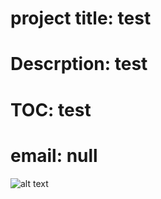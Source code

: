 # project title:  test
 # Descrption: test
 # TOC: test
 # email: null
 ![alt text](https://avatars3.githubusercontent.com/u/60454736?v=4?raw=true)
